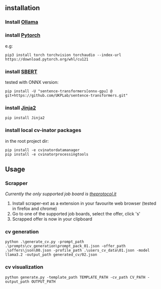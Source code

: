 ## installation

### Install [Ollama](https://ollama.com/)
### install [Pytorch](https://pytorch.org/get-started/locally/)

e.g: 
```
pip3 install torch torchvision torchaudio --index-url https://download.pytorch.org/whl/cu121
```

### install [SBERT](https://sbert.net/)

tested with ONNX version:

```
pip install -U "sentence-transformers[onnx-gpu] @ git+https://github.com/UKPLab/sentence-transformers.git"
```

### install [Jinja2](https://jinja.palletsprojects.com/en/stable/)

```
pip install Jinja2
```

### install local cv-inator packages

in the root project dir:

```
pip install -e cvinatordatamanager
pip install -e cvinatorprocessingtools
```

## Usage

### Scrapper

*Currently the only supported job board is [theprotocol.it](https://theprotocol.it/)*
1. Install scraper-ext as a extension in your favourite web browser (tested in firefox and chrome)
2. Go to one of the supported job boards, select the offer, click 's'
3. Scrapped offer is now in your clipboard

### cv generation

```
python .\generate_cv.py -prompt_path .\prompts\cv_generation\prompt_pack_01.json -offer_path .\offers\json\00.json -profile_path .\users_cv_data\01.json -model llama3.2 -output_path generated_cv/02.json
```

### cv visualization

```
python generate.py -template_path TEMPLATE_PATH -cv_path CV_PATH -output_path OUTPUT_PATH
```
